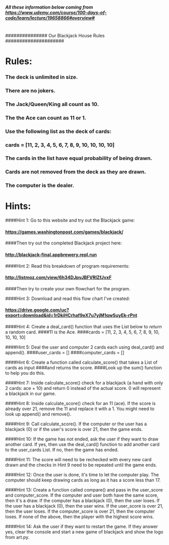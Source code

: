 ##### All these information below coming from  https://www.udemy.com/course/100-days-of-code/learn/lecture/19658866#overview#
#
############### Our Blackjack House Rules #####################
# Rules: 
### The deck is unlimited in size. 
### There are no jokers. 
### The Jack/Queen/King all count as 10.
### The the Ace can count as 11 or 1.
### Use the following list as the deck of cards:
### cards = [11, 2, 3, 4, 5, 6, 7, 8, 9, 10, 10, 10, 10]
### The cards in the list have equal probability of being drawn.
### Cards are not removed from the deck as they are drawn.
### The computer is the dealer.

# Hints: 
####Hint 1: Go to this website and try out the Blackjack game: 
####   https://games.washingtonpost.com/games/blackjack/
####Then try out the completed Blackjack project here: 
####   http://blackjack-final.appbrewery.repl.run

####Hint 2: Read this breakdown of program requirements: 
####   http://listmoz.com/view/6h34DJpvJBFVRlZfJvxF
####Then try to create your own flowchart for the program.

####Hint 3: Download and read this flow chart I've created: 
####   https://drive.google.com/uc?export=download&id=1rDkiHCrhaf9eX7u7yjM1qwSuyEk-rPnt

####Hint 4: Create a deal_card() function that uses the List below to *return* a random card.
####11 is the Ace.
####cards = [11, 2, 3, 4, 5, 6, 7, 8, 9, 10, 10, 10, 10]

####Hint 5: Deal the user and computer 2 cards each using deal_card() and append().
####user_cards = []
####computer_cards = []

####Hint 6: Create a function called calculate_score() that takes a List of cards as input 
####and returns the score. 
####Look up the sum() function to help you do this.

####Hint 7: Inside calculate_score() check for a blackjack (a hand with only 2 cards: ace + 10) and return 0 instead of the actual score. 0 will represent a blackjack in our game.

####Hint 8: Inside calculate_score() check for an 11 (ace). If the score is already over 21, remove the 11 and replace it with a 1. You might need to look up append() and remove().

####Hint 9: Call calculate_score(). If the computer or the user has a blackjack (0) or if the user's score is over 21, then the game ends.

####Hint 10: If the game has not ended, ask the user if they want to draw another card. If yes, then use the deal_card() function to add another card to the user_cards List. If no, then the game has ended.

####Hint 11: The score will need to be rechecked with every new card drawn and the checks in Hint 9 need to be repeated until the game ends.

####Hint 12: Once the user is done, it's time to let the computer play. The computer should keep drawing cards as long as it has a score less than 17.

####Hint 13: Create a function called compare() and pass in the user_score and computer_score. If the computer and user both have the same score, then it's a draw. If the computer has a blackjack (0), then the user loses. If the user has a blackjack (0), then the user wins. If the user_score is over 21, then the user loses. If the computer_score is over 21, then the computer loses. If none of the above, then the player with the highest score wins.

####Hint 14: Ask the user if they want to restart the game. If they answer yes, clear the console and start a new game of blackjack and show the logo from art.py.